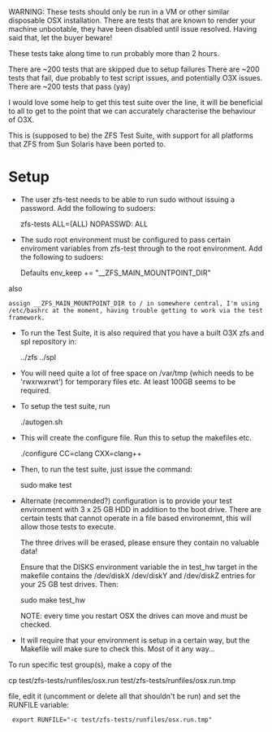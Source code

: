 
WARNING: These tests should only be run in a VM or other similar disposable OSX installation. There are tests that are known to render your machine unbootable, they have been disabled until issue resolved. Having said that, let the buyer beware!

These tests take along time to run probably more than 2 hours.

There are ~200 tests that are skipped due to setup failures
There are ~200 tests that fail, due probably to test script issues, and potentially O3X issues.
There are ~200 tests that pass (yay)

I would love some help to get this test suite over the line, it will be beneficial to all to get to the point that we can accurately characterise the behaviour of O3X.

This is (supposed to be) the ZFS Test Suite, with support for all platforms
that ZFS from Sun Solaris have been ported to.


Setup
========================================================================

* The user zfs-test needs to be able to run sudo without issuing a
password. Add the following to sudoers:

    zfs-tests   ALL=(ALL) NOPASSWD: ALL

* The sudo root environment must be configured to pass certain enviroment variables from zfs-test through to the root environment. Add the following to sudoers:

    Defaults env_keep += "__ZFS_MAIN_MOUNTPOINT_DIR"

also

    assign __ZFS_MAIN_MOUNTPOINT_DIR to / in somewhere central, I'm using /etc/bashrc at the moment, having trouble getting to work via the test framework.

* To run the Test Suite, it is also required that you have a built O3X
zfs and spl repository in:

    ../zfs
    ../spl

* You will need quite a lot of free space on /var/tmp (which needs
to be 'rwxrwxrwt') for temporary files etc. At least 100GB seems
to be required.

* To setup the test suite, run

   ./autogen.sh

* This will create the configure file. Run this to setup the makefiles etc.

   ./configure CC=clang CXX=clang++ 

* Then, to run the test suite, just issue the command:

   sudo make test

* Alternate (recommended?) configuration is to provide your test environment
  with 3 x 25 GB HDD in addition to the boot drive. There are certain tests
  that cannot operate in a file based environemnt, this will allow those
  tests to execute.

  The three drives will be erased, please ensure they contain no valuable data!

  Ensure that the DISKS environment variable the in test_hw target in 
  the makefile contains the /dev/diskX /dev/diskY and /dev/diskZ
  entries for your 25 GB test drives. Then:

    sudo make test_hw

   NOTE: every time you restart OSX the drives can move and must be checked.

* It will require that your environment is setup in a certain way, but
the Makefile will make sure to check this. Most of it any way...

To run specific test group(s), make a copy of the

   cp test/zfs-tests/runfiles/osx.run test/zfs-tests/runfiles/osx.run.tmp

file, edit it (uncomment or delete all that shouldn't be run) and set
the RUNFILE variable:

     export RUNFILE="-c test/zfs-tests/runfiles/osx.run.tmp"


